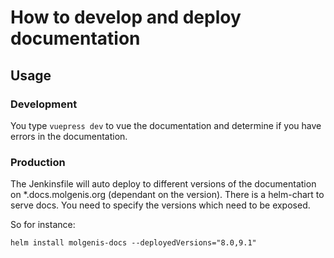 # How to develop and deploy documentation

## Usage

### Development
You type ```vuepress dev``` to vue the documentation and determine if you have errors in the documentation.

### Production
The Jenkinsfile will auto deploy to different versions of the documentation on *.docs.molgenis.org (dependant on the version). There is a helm-chart to serve docs. You need to specify the versions which need to be exposed.

So for instance:

```helm install molgenis-docs --deployedVersions="8.0,9.1"```

